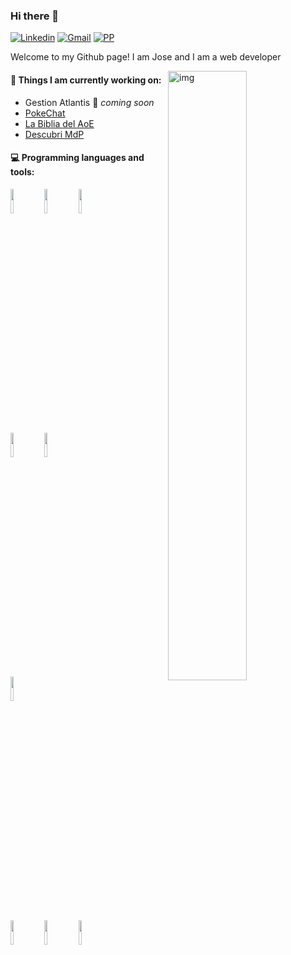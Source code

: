 ### Hi there 👋

[![Linkedin](https://img.shields.io/badge/-LinkedIn-blue?style=flat&logo=Linkedin&logoColor=white)](https://www.linkedin.com/in/jsemalvarez)
[![Gmail](https://img.shields.io/badge/-Gmail-c14438?style=flat&logo=Gmail&logoColor=white)](mailto:jsemalvarez@gmail.com)
[![PP](https://img.shields.io/badge/-Personal%20Page-yellowgreen)](https://alvarezjosemaria.com.ar/)
<!--
[![Github](https://img.shields.io/badge/-Github-000?style=flat&logo=Github&logoColor=white)](https://github.com/FernandoRoldan93)
-->

Welcome to my Github page! I am Jose and I am a web developer

<img align="right" alt="img" src="https://user-images.githubusercontent.com/19316261/123500453-8e4c7f00-d614-11eb-84a9-7c8812633ad5.jpeg" width="50%" height="auto" />


#### :muscle: Things I am currently working on: 
- Gestion Atlantis 🚀 *coming soon* 
- [PokeChat](https://pogo-mdp-chat.web.app)
- [La Biblia del AoE](https://libro-n-aoe.web.app/)
- [Descubri MdP](https://descubrimdp.web.app/)


#### :computer: Programming languages and tools: 
<p>
  <!--
	<img width="50%" align="right" src="https://github-readme-stats.vercel.app/api?username=FernandoRoldan93&show_icons=true&hide_border=true" />
  -->

  <code><img width="10%" src="https://www.vectorlogo.zone/logos/javascript/javascript-ar21.svg"></code>
  <code><img width="10%" src="https://www.vectorlogo.zone/logos/reactjs/reactjs-ar21.svg"></code>
  <code><img width="10%" src="https://www.vectorlogo.zone/logos/nextjs/nextjs-ar21.svg"></code>
  <br />
  <code><img width="10%" src="https://www.vectorlogo.zone/logos/nodejs/nodejs-ar21.svg"></code>
  <code><img width="10%" src="https://www.vectorlogo.zone/logos/expressjs/expressjs-ar21.svg"></code>  
  <code><img width="10%" src="https://www.vectorlogo.zone/logos/nestjs/nestjs-ar21.svg"></code>
  <br />
  <code><img width="10%" src="https://www.vectorlogo.zone/logos/mysql/mysql-ar21.svg"></code>
  <code><img width="10%" src="https://www.vectorlogo.zone/logos/mongodb/mongodb-ar21.svg"></code>
  <code><img width="10%" src="https://www.vectorlogo.zone/logos/postgresql/postgresql-ar21.svg"></code>
</p>

<!--
**jsemalvarez/jsemalvarez** is a ✨ _special_ ✨ repository because its `README.md` (this file) appears on your GitHub profile.

Here are some ideas to get you started:

- 🔭 I’m currently working on ...
- 🌱 I’m currently learning ...
- 👯 I’m looking to collaborate on ...
- 🤔 I’m looking for help with ...
- 💬 Ask me about ...
- 📫 How to reach me: ...
- 😄 Pronouns: ...
- ⚡ Fun fact: ...
-->
